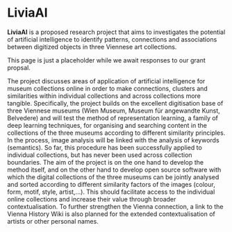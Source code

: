 # LiviaAI

__LiviaAI__ is a proposed research project that aims to investigates the potential of 
artificial intelligence to identify patterns, connections and associations between digitized
objects in three Viennese art collections.

This page is just a placeholder while we await responses to our grant propsal.

The project discusses areas of application of artificial intelligence for museum collections online in order to make connections, clusters and similarities within individual collections and across collections more tangible. Specifically, the project builds on the excellent digitisation base of three Viennese museums (Wien Museum, Museum für angewandte Kunst, Belvedere) and will test the method of representation learning, a family of deep learning techniques, for organising and searching content in the collections of the three museums according to different similarity principles. In the process, image analysis will be linked with the analysis of keywords (semantics). So far, this procedure has been successfully applied to individual collections, but has never been used across collection boundaries. The aim of the project is on the one hand to develop the method itself, and on the other hand to develop open source software with which the digital collections of the three museums can be jointly analysed and sorted according to different similarity factors of the images (colour, form, motif, style, artist,...). This should facilitate access to the individual online collections and increase their value through broader contextualisation. To further strengthen the Vienna connection, a link to the Vienna History Wiki is also planned for the extended contextualisation of artists or other personal names.

